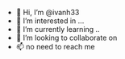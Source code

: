 - 👋 Hi, I’m @ivanh33
- 👀 I’m interested in ...
- 🌱 I’m currently learning ..
- 💞️ I’m looking to collaborate on 
- 📫 no need to reach me
<!---
ivanh33/ivanh33 is a ✨ special ✨ repository because its `README.md` (this file) appears on your GitHub profile.
You can click the Preview link to take a look at your changes.
--->

